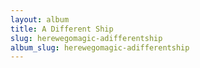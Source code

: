```yaml
---
layout: album
title: A Different Ship
slug: herewegomagic-adifferentship
album_slug: herewegomagic-adifferentship
---
```

